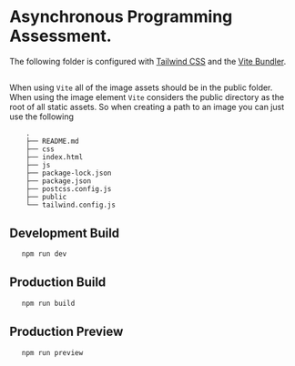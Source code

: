 #  Asynchronous Programming Assessment.
The following folder is configured with [Tailwind CSS](https://tailwindcss.com/) and the [Vite Bundler](https://tailwindcss.com/).

## 
When using ```Vite``` all of the image assets should be in the public folder. When using the image element ```Vite``` considers the public directory as the root of all static assets. So when creating a path to an image you can just use the following

```
    .
    ├── README.md
    ├── css
    ├── index.html
    ├── js
    ├── package-lock.json
    ├── package.json
    ├── postcss.config.js
    ├── public
    └── tailwind.config.js

```


## Development Build
```bash
   npm run dev
```

## Production Build
```bash
   npm run build
```


## Production Preview
```bash
   npm run preview
```